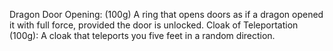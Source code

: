 Dragon Door Opening: (100g) A ring that opens doors as if a dragon opened it with full force, provided the door is unlocked.
Cloak of Teleportation (100g): A cloak that teleports you five feet in a random direction.